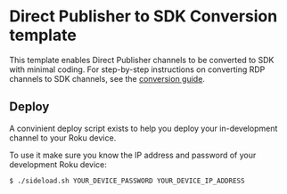 # Direct Publisher to SDK Conversion template

This template enables Direct Publisher channels to be converted to SDK with minimal coding. For step-by-step instructions on converting RDP channels to SDK channels, see the [conversion guide](https://developer.roku.com/docs/direct-publisher/rdp-sdk-coversion-guide.md).

## Deploy

A convinient deploy script exists to help you deploy your in-development channel to your Roku device.

To use it make sure you know the IP address and password of your development Roku device:

```bash
$ ./sideload.sh YOUR_DEVICE_PASSWORD YOUR_DEVICE_IP_ADDRESS
```
